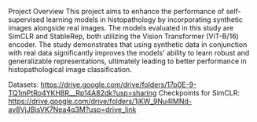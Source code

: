 Project Overview
This project aims to enhance the performance of self-supervised learning models in histopathology by incorporating synthetic images alongside real images. The models evaluated in this study are SimCLR and StableRep, both utilizing the Vision Transformer (ViT-B/16) encoder. The study demonstrates that using synthetic data in conjunction with real data significantly improves the models' ability to learn robust and generalizable representations, ultimately leading to better performance in histopathological image classification.
 
Datasets: https://drive.google.com/drive/folders/17p0E-9-TQ1mPtRo4YKH8R__Rp14A82dk?usp=sharing
Checkpoints for SimCLR: https://drive.google.com/drive/folders/1jKW_9Nu4lMNd-av8VjJBisVK7Nea4q3M?usp=drive_link
